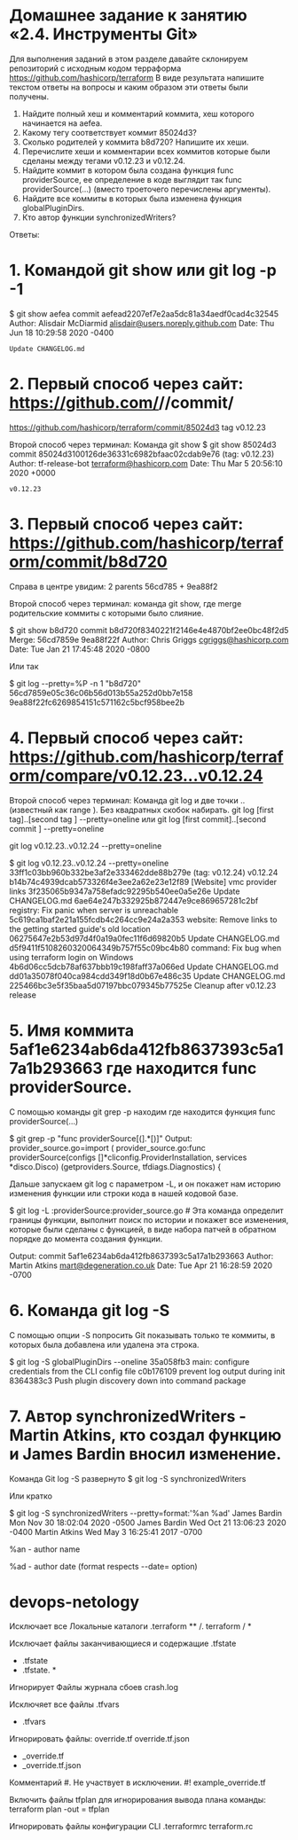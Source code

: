 # Домашнее задание к занятию «2.4. Инструменты Git»
Для выполнения заданий в этом разделе давайте склонируем репозиторий с исходным кодом терраформа https://github.com/hashicorp/terraform
В виде результата напишите текстом ответы на вопросы и каким образом эти ответы были получены.
1.	Найдите полный хеш и комментарий коммита, хеш которого начинается на aefea.
2.	Какому тегу соответствует коммит 85024d3?
3.	Сколько родителей у коммита b8d720? Напишите их хеши.
4.	Перечислите хеши и комментарии всех коммитов которые были сделаны между тегами v0.12.23 и v0.12.24.
5.	Найдите коммит в котором была создана функция func providerSource, ее определение в коде выглядит так func providerSource(...) (вместо троеточего перечислены аргументы).
6.	Найдите все коммиты в которых была изменена функция globalPluginDirs.
7.	Кто автор функции synchronizedWriters?

Ответы:

# 1.	Командой git show или git log -p -1

$ git show aefea
commit aefead2207ef7e2aa5dc81a34aedf0cad4c32545
Author: Alisdair McDiarmid <alisdair@users.noreply.github.com>
Date:   Thu Jun 18 10:29:58 2020 -0400

    Update CHANGELOG.md


# 2.	Первый способ через сайт: https://github.com/<owner>/<project>/commit/<hash>

https://github.com/hashicorp/terraform/commit/85024d3
tag v0.12.23 

Второй способ через терминал:
Команда git show 
$ git show 85024d3
commit 85024d3100126de36331c6982bfaac02cdab9e76 (tag: v0.12.23)
Author: tf-release-bot <terraform@hashicorp.com>
Date:   Thu Mar 5 20:56:10 2020 +0000

    v0.12.23



# 3.	Первый способ через сайт: https://github.com/hashicorp/terraform/commit/b8d720
Справа в центре увидим: 2 parents 56cd785 + 9ea88f2

Второй способ через терминал: команда git show, где merge родительские коммиты с которыми было слияние.

$ git show b8d720
commit b8d720f8340221f2146e4e4870bf2ee0bc48f2d5
Merge: 56cd7859e 9ea88f22f
Author: Chris Griggs <cgriggs@hashicorp.com>
Date:   Tue Jan 21 17:45:48 2020 -0800

Или так

$ git log --pretty=%P -n 1 "b8d720"
56cd7859e05c36c06b56d013b55a252d0bb7e158 9ea88f22fc6269854151c571162c5bcf958bee2b



# 4.	Первый способ через сайт: https://github.com/hashicorp/terraform/compare/v0.12.23...v0.12.24

Второй способ через терминал:
Команда git log и две точки .. (известный как range ). Без квадратных скобок набирать.
git log [first tag]..[second tag ] --pretty=oneline
или
git log [first commit]..[second commit ] --pretty=oneline

git log v0.12.23..v0.12.24 --pretty=oneline

$ git log v0.12.23..v0.12.24 --pretty=oneline
33ff1c03bb960b332be3af2e333462dde88b279e (tag: v0.12.24) v0.12.24
b14b74c4939dcab573326f4e3ee2a62e23e12f89 [Website] vmc provider links
3f235065b9347a758efadc92295b540ee0a5e26e Update CHANGELOG.md
6ae64e247b332925b872447e9ce869657281c2bf registry: Fix panic when server is unreachable
5c619ca1baf2e21a155fcdb4c264cc9e24a2a353 website: Remove links to the getting started guide's old location
06275647e2b53d97d4f0a19a0fec11f6d69820b5 Update CHANGELOG.md
d5f9411f5108260320064349b757f55c09bc4b80 command: Fix bug when using terraform login on Windows
4b6d06cc5dcb78af637bbb19c198faff37a066ed Update CHANGELOG.md
dd01a35078f040ca984cdd349f18d0b67e486c35 Update CHANGELOG.md
225466bc3e5f35baa5d07197bbc079345b77525e Cleanup after v0.12.23 release


# 5.	Имя коммита 5af1e6234ab6da412fb8637393c5a17a1b293663 где находится func providerSource.
С помощью команды git grep -p находим где находится функция func providerSource(…)

$ git grep -p "func providerSource[(].*[)]"
Output:
provider_source.go=import (
provider_source.go:func providerSource(configs []*cliconfig.ProviderInstallation, services *disco.Disco) (getproviders.Source, tfdiags.Diagnostics) {

Дальше запускаем git log с параметром -L, и он покажет нам историю изменения функции или строки кода в нашей кодовой базе.

$ git log -L :providerSource:provider_source.go  # Эта команда определит границы функции, выполнит поиск по истории и покажет все изменения, которые были сделаны с функцией, в виде набора патчей в обратном порядке до момента создания функции.

Output:
commit 5af1e6234ab6da412fb8637393c5a17a1b293663
Author: Martin Atkins <mart@degeneration.co.uk>
Date:   Tue Apr 21 16:28:59 2020 -0700







# 6.	Команда git log -S

C помощью опции -S попросить Git показывать только те коммиты, в которых была добавлена или удалена эта строка.

$ git log -S globalPluginDirs --oneline
35a058fb3 main: configure credentials from the CLI config file
c0b176109 prevent log output during init
8364383c3 Push plugin discovery down into command package



# 7.	Автор synchronizedWriters  - Martin Atkins, кто создал функцию и James Bardin вносил изменение.
Команда Git log -S развернуто
$ git log -S synchronizedWriters

Или кратко

$ git log -S synchronizedWriters --pretty=format:'%an %ad'
James Bardin Mon Nov 30 18:02:04 2020 -0500
James Bardin Wed Oct 21 13:06:23 2020 -0400
Martin Atkins Wed May 3 16:25:41 2017 -0700

%an - author name

%ad   - author date (format respects --date= option)






  
  

# devops-netology
Исключает все Локальные каталоги .terraform
** /. terraform / *

Исключает файлы заканчивающиеся и содержащие .tfstate
* .tfstate
* .tfstate. *

Игнорирует Файлы журнала сбоев
crash.log

Исключяет все файлы .tfvars

* .tfvars

Игнорировать файлы:
override.tf
override.tf.json
* _override.tf
* _override.tf.json

Комментарий #. Не участвует в исключении.
#! example_override.tf

Включить файлы tfplan для игнорирования вывода плана команды: terraform plan -out = tfplan

Игнорировать файлы конфигурации CLI
.terraformrc
terraform.rc

